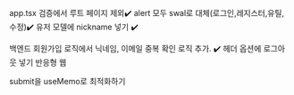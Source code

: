 app.tsx 검증에서 루트 페이지 제외✔️
alert 모두 swal로 대체(로그인,레지스터,유틸, 수정)✔️
유저 모델에 nickname 넣기 ✔️

백엔드 회원가입 로직에서 닉네임, 이메일 중복 확인 로직 추가. ✔️
헤더 옵션에 로그아웃 넣기
반응형 웹

submit을 useMemo로 최적화하기
